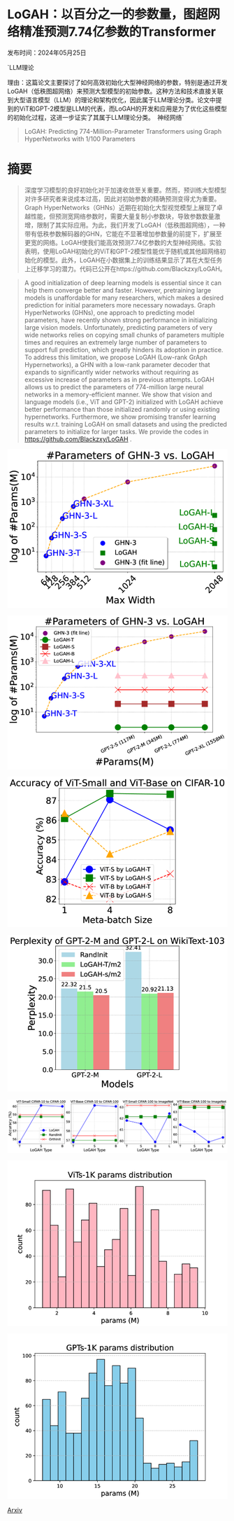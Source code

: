 # LoGAH：以百分之一的参数量，图超网络精准预测7.74亿参数的Transformer

发布时间：2024年05月25日

`LLM理论

理由：这篇论文主要探讨了如何高效初始化大型神经网络的参数，特别是通过开发LoGAH（低秩图超网络）来预测大型模型的初始参数。这种方法和技术直接关联到大型语言模型（LLM）的理论和架构优化，因此属于LLM理论分类。论文中提到的ViT和GPT-2模型是LLM的代表，而LoGAH的开发和应用是为了优化这些模型的初始化过程，这进一步证实了其属于LLM理论分类。` `神经网络`

> LoGAH: Predicting 774-Million-Parameter Transformers using Graph HyperNetworks with 1/100 Parameters

# 摘要

> 深度学习模型的良好初始化对于加速收敛至关重要。然而，预训练大型模型对许多研究者来说成本过高，因此对初始参数的精确预测变得尤为重要。Graph HyperNetworks（GHNs）近期在初始化大型视觉模型上展现了卓越性能，但预测宽网络参数时，需要大量复制小参数块，导致参数数量激增，限制了其实际应用。为此，我们开发了LoGAH（低秩图超网络），一种带有低秩参数解码器的GHN，它能在不显著增加参数量的前提下，扩展至更宽的网络。LoGAH使我们能高效预测7.74亿参数的大型神经网络。实验表明，使用LoGAH初始化的ViT和GPT-2模型性能优于随机或其他超网络初始化的模型。此外，LoGAH在小数据集上的训练结果显示了其在大型任务上迁移学习的潜力。代码已公开在https://github.com/Blackzxy/LoGAH。

> A good initialization of deep learning models is essential since it can help them converge better and faster. However, pretraining large models is unaffordable for many researchers, which makes a desired prediction for initial parameters more necessary nowadays. Graph HyperNetworks (GHNs), one approach to predicting model parameters, have recently shown strong performance in initializing large vision models. Unfortunately, predicting parameters of very wide networks relies on copying small chunks of parameters multiple times and requires an extremely large number of parameters to support full prediction, which greatly hinders its adoption in practice. To address this limitation, we propose LoGAH (Low-rank GrAph Hypernetworks), a GHN with a low-rank parameter decoder that expands to significantly wider networks without requiring as excessive increase of parameters as in previous attempts. LoGAH allows us to predict the parameters of 774-million large neural networks in a memory-efficient manner. We show that vision and language models (i.e., ViT and GPT-2) initialized with LoGAH achieve better performance than those initialized randomly or using existing hypernetworks. Furthermore, we show promising transfer learning results w.r.t. training LoGAH on small datasets and using the predicted parameters to initialize for larger tasks. We provide the codes in https://github.com/Blackzxy/LoGAH .

![LoGAH：以百分之一的参数量，图超网络精准预测7.74亿参数的Transformer](../../../paper_images/2405.16287/x1.png)

![LoGAH：以百分之一的参数量，图超网络精准预测7.74亿参数的Transformer](../../../paper_images/2405.16287/x2.png)

![LoGAH：以百分之一的参数量，图超网络精准预测7.74亿参数的Transformer](../../../paper_images/2405.16287/x3.png)

![LoGAH：以百分之一的参数量，图超网络精准预测7.74亿参数的Transformer](../../../paper_images/2405.16287/x4.png)

![LoGAH：以百分之一的参数量，图超网络精准预测7.74亿参数的Transformer](../../../paper_images/2405.16287/x5.png)

![LoGAH：以百分之一的参数量，图超网络精准预测7.74亿参数的Transformer](../../../paper_images/2405.16287/x6.png)

![LoGAH：以百分之一的参数量，图超网络精准预测7.74亿参数的Transformer](../../../paper_images/2405.16287/x7.png)

[Arxiv](https://arxiv.org/abs/2405.16287)